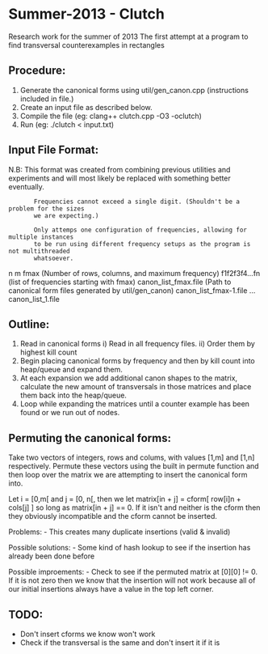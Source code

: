 Summer-2013 - Clutch
====================

Research work for the summer of 2013
The first attempt at a program to find transversal counterexamples in rectangles
 
Procedure:
----------

1)  Generate the canonical forms using util/gen_canon.cpp (instructions included in file.)
2)  Create an input file as described below.
3)  Compile the file (eg: clang++ clutch.cpp -O3 -oclutch)
4)  Run (eg: ./clutch < input.txt)


Input File Format:
------------------

   N.B:    This format was created from combining previous utilities and experiments and
           will most likely be replaced with something better eventually.

           Frequencies cannot exceed a single digit. (Shouldn't be a problem for the sizes
           we are expecting.)

           Only attemps one configuration of frequencies, allowing for multiple instances
           to be run using different frequency setups as the program is not multithreaded
           whatsoever.

   n m fmax                        (Number of rows, columns, and maximum frequency)
   f1f2f3f4...fn                   (list of frequencies starting with fmax)
   canon_list_fmax.file            (Path to canonical form files generated by util/gen_canon)
   canon_list_fmax-1.file
   ...
   canon_list_1.file


Outline:
--------

1)  Read in canonical forms
       i) Read in all frequency files.
       ii) Order them by highest kill count
2)  Begin placing canonical forms by frequency and then by kill count into heap/queue
   and expand them.
3)  At each expansion we add additional canon shapes to the matrix, calculate the new
   amount of transversals in those matrices and place them back into the heap/queue.
4)  Loop while expanding the matrices until a counter example has been found or we run
   out of nodes.


Permuting the canonical forms:
------------------------------

   Take two vectors of integers, rows and colums, with values [1,m] and [1,n]
   respectively. Permute these vectors using the built in permute function and then
   loop over the matrix we are attempting to insert the canonical form into. 

   Let i = [0,m[ and j = [0, n[, then we let matrix[in + j] = cform[ row[i]n + cols[j] ]
   so long as matrix[in + j] == 0. If it isn't and neither is the cform then they 
   obviously incompatible and the cform cannot be inserted.

   Problems:
       -   This creates many duplicate insertions (valid & invalid)
   
   Possible solutions:
       -   Some kind of hash lookup to see if the insertion has already been done before

   Possible improements:
       -   Check to see if the permuted matrix at [0][0] != 0. If it is not zero then we
           know that the insertion will not work because all of our initial insertions
           always have a value in the top left corner.


TODO:
-----
   - Don't insert cforms we know won't work
   - Check if the transversal is the same and don't insert it if it is

